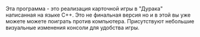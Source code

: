 Эта программа - это реализация карточной игры в "Дурака" написанная на языке C++.
Это не финальная версия но и в этой вы уже можете можете поиграть против компьютера.
Присутствуют небольшие визуальные изменения консоли для удобства игры.
